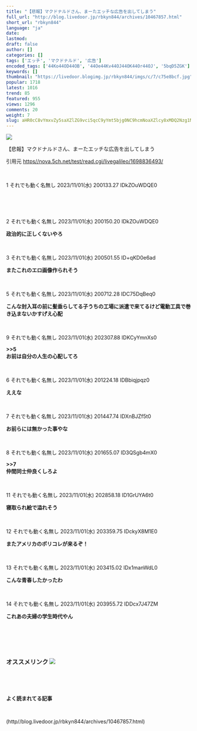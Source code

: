 ```yaml
---
title: "【悲報】マクドナルドさん、まーたエッチな広告を出してしまう"
full_url: "http://blog.livedoor.jp/rbkyn844/archives/10467857.html"
short_url: "rbkyn844"
language: "ja"
date: 
lastmod: 
draft: false
author: []
categories: []
tags: ['エッチ', 'マクドナルド', '広告']
encoded_tags: ['44Ko44OD44OB', '44Oe44Kv44OJ44OK44Or44OJ', '5bqD5ZGK']
keywords: []
thumbnail: "https://livedoor.blogimg.jp/rbkyn844/imgs/c/7/c75e8bcf.jpg"
popular: 1718
latest: 1016
trend: 85
featured: 955
views: 1296
comments: 20
weight: 7
slug: aHR0cC8vYmxvZy5saXZlZG9vci5qcC9yYmt5bjg0NC9hcmNoaXZlcy8xMDQ2Nzg1Ny5odG1s
---
```


![](https://livedoor.blogimg.jp/rbkyn844/imgs/c/7/c75e8bcf.jpg)

<div><p>【悲報】マクドナルドさん、まーたエッチな広告を出してしまう</p><p>引用元 <a title='' target='_blank' href='https//nova.5ch.net/test/read.cgi/livegalileo/1698836493/'>https//nova.5ch.net/test/read.cgi/livegalileo/1698836493/ </a> </p><br><p class='res1'>1 それでも動く名無し 2023/11/01(水) 200133.27 IDkZOuWDQE0 </p> <p class='res2'><b> </b></p><blockquote class='twitter-tweet'><b><a href='https//twitter.com/McDonaldsJapan/status/1719640423973503211?t=wn-EmsTtW3JDa-tx24YR2g&s=19'></a></b></blockquote><b> <br></b><br> <br> <p class='res1'>2 それでも動く名無し 2023/11/01(水) 200150.20 IDkZOuWDQE0 </p> <p class='res2'><b> 政治的に正しくないやろ </b></p><br> <p class='res1'>3 それでも動く名無し 2023/11/01(水) 200501.55 ID+qKD0e6ad </p> <p class='res2'><b> またこれのエロ画像作られそう </b></p><br> <p class='res1'>5 それでも動く名無し 2023/11/01(水) 200712.28 IDC75DqBeq0 </p> <p class='res2'><b> こんな封入耳の前に髪垂らしてる子うちの工場に派遣で来てるけど電動工具で巻き込まないかすげえ心配 </b></p><br> <p class='res1'>9 それでも動く名無し 2023/11/01(水) 202307.88 IDKCyYmnXs0 </p> <p class='res2'><b> >>5 <br> お前は自分の人生の心配してろ </b></p><br> <p class='no-pc'></p> <p class='res1'>6 それでも動く名無し 2023/11/01(水) 201224.18 IDBbiqjpqz0 </p> <p class='res2'><b> ええな </b></p><br> <p class='res1'>7 それでも動く名無し 2023/11/01(水) 201447.74 IDXnBJZf5t0 </p> <p class='res2'><b> お前らには無かった事やな </b></p><br> <p class='res1'>8 それでも動く名無し 2023/11/01(水) 201655.07 ID3QSgb4mX0 </p> <p class='res2'><b> >>7 <br> 仲間同士仲良くしろよ </b></p><br> <p class='res1'>11 それでも動く名無し 2023/11/01(水) 202858.18 ID1GrUYA6t0 </p> <p class='res2'><b> 寝取られ絵で溢れそう </b></p><br> <p class='res1'>12 それでも動く名無し 2023/11/01(水) 203359.75 IDckyX8M1E0 </p> <p class='res2'><b> またアメリカのポリコレが来るぞ！ </b></p><br> <p class='res1'>13 それでも動く名無し 2023/11/01(水) 203415.02 IDx1manWdL0 </p> <p class='res2'><b> こんな青春したかったわ </b></p><br> <p class='res1'>14 それでも動く名無し 2023/11/01(水) 203955.72 IDDcx7J47ZM </p> <p class='res2'><b> これあの夫婦の学生時代やん </b></p><br> <p id='5077e33f033c4e934bb013c7c4eb8bbd'> </p><br> <br> <p class='no-pc'></p> <h3 class='linkh'>オススメリンク <img src='http//blog.livedoor.jp/rbkyn844/ftp/fusagikom-fikergh.png'></h3> <p class='link2'> </p><br> <p class='no-pc'></p> <p class='no-pc'><br><p><b>よく読まれてる記事</b></p><br></p> </div>

(http//blog.livedoor.jp/rbkyn844/archives/10467857.html)
